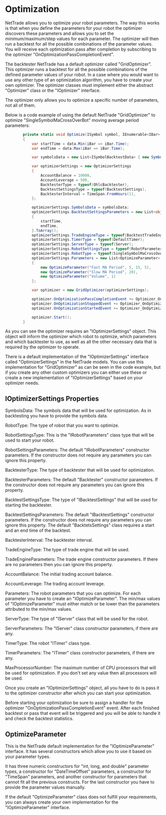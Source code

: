 <h1>Optimization</h1>

NetTrade allows you to optimize your robot parameters. The way this works is that when you define the parameters for your robot the optimizer discovers these parameters and allows you to set the minimum/maximum/step values for each parameter. The optimizer will then run a backtest for all the possible combinations of the parameter values. You will receive each optimization pass after completion by subscribing to the optimizer "OnOptimizationPassCompletionEvent".

The backtester NetTrade has a default optimizer called "GridOptimizer". This optimizer runs a backtest for all the possible combinations of the defined parameter values of your robot. In a case where you would want to use any other type of an optimization algorithm, you have to create your own optimizer. The optimizer classes must implement either the abstract "Optimizer" class or the "IOptimizer" interface.

The optimizer only allows you to optimize a specific number of parameters, not all of them.

Below is a code example of using the default NetTrade "GridOptimizer" to optimize "SingleSymbolMaCrossOverBot" moving average period parameters:

```c#
        private static void Optimize(ISymbol symbol, IEnumerable<IBar> data)
        {
            var startTime = data.Min(iBar => iBar.Time);
            var endTime = data.Max(iBar => iBar.Time);

            var symbolsData = new List<ISymbolBacktestData> { new SymbolBacktestData(symbol, data) };

            var optimizerSettings = new OptimizerSettings
            {
                AccountBalance = 10000,
                AccountLeverage = 500,
                BacktesterType = typeof(OhlcBacktester),
                BacktestSettingsType = typeof(BacktestSettings),
                BacktesterInterval = TimeSpan.FromHours(1),
            };

            optimizerSettings.SymbolsData = symbolsData;
            optimizerSettings.BacktestSettingsParameters = new List<object>
            {
                startTime,
                endTime,
            }.ToArray();
            optimizerSettings.TradeEngineType = typeof(BacktestTradeEngine);
            optimizerSettings.TimerType = typeof(DefaultTimer);
            optimizerSettings.ServerType = typeof(Server);
            optimizerSettings.RobotSettingsType = typeof(RobotParameters);
            optimizerSettings.RobotType = typeof(SingleSymbolMaCrossOverBot);
            optimizerSettings.Parameters = new List<OptimizeParameter>()
            {
                new OptimizeParameter("Fast MA Period", 5, 15, 5),
                new OptimizeParameter("Slow MA Period", 20),
                new OptimizeParameter("Volume", 1)
            };

            var optimizer = new GridOptimizer(optimizerSettings);

            optimizer.OnOptimizationPassCompletionEvent += Optimizer_OnOptimizationPassCompletionEvent;
            optimizer.OnOptimizationStoppedEvent += Optimizer_OnOptimizationStoppedEvent;
            optimizer.OnOptimizationStartedEvent += Optimizer_OnOptimizationStartedEvent;

            optimizer.Start();
        }

```

As you can see the optimizer requires an "IOptimizerSettings" object. This object will inform the optimizer which robot to optimize, which parameters and which backtester to use, as well as all the other necessary data that is required by the optimizer to operate.

There is a default implementation of the "IOptimizerSettings" interface called "OptimizerSettings" in the NetTrade models. You can use this implementation for "GridOptimizer" as can be seen in the code example, but if you create any other custom optimizers you can either use these or create a new implementation of "IOptimizerSettings" based on your optimizer needs.

## IOptimizerSettings Properties

SymbolsData: The symbols data that will be used for optimization. As in backtesting you have to provide the symbols data.

RobotType: The type of robot that you want to optimize.

RobotSettingsType: This is the "IRobotParameters" class type that will be used to start your robot.

RobotSettingsParameters: The default "IRobotParameters" constructor parameters. If the constructor does not require any parameters you can ignore this property.

BacktesterType: The type of backtester that will be used for optimization.

BacktesterParameters: The default "Backtester" constructor parameters. If the constructor does not require any parameters you can ignore this property.

BacktestSettingsType: The type of "IBacktestSettings" that will be used for starting the backtester.

BacktestSettingsParameters: The default "IBacktestSettings" constructor parameters. If the constructor does not require any parameters you can ignore this property. The default "BacktetsSettings" class requires a start and an end time of the backtest.

BacktesterInterval: The backtester interval.

TradeEngineType: The type of trade engine that will be used.

TradeEngineParameters: The trade engine constructor parameters. If there are no parameters then you can ignore this property.

AccountBalance: The initial trading account balance.

AccountLeverage: The trading account leverage.

Parameters: The robot parameters that you can optimize. For each parameter you have to create an "IOptimizeParameter". The min/max values of "IOptimizeParameter" must either match or be lower than the parameters attributed to the min/max values.

ServerType: The type of "IServer" class that will be used for the robot.

ServerParameters: The "IServer" class constructor parameters, if there are any.

TimerType: The robot "ITimer" class type.

TimerParameters: The "ITimer" class constructor parameters, if there are any.

MaxProcessorNumber: The maximum number of CPU processors that will be used for optimization. If you don't set any value then all processors will be used.

Once you create an "IOptimizerSettings" object, all you have to do is pass it to the optimizer constructor after which you can start your optimization.

Before starting your optimization be sure to assign a handler for the optimizer "OnOptimizationPassCompletionEvent" event. After each finished backtest or pass that event will be triggered and you will be able to handle it and check the backtest statistics.

## OptimizeParameter

This is the NetTrade default implementation for the "IOptimizeParameter" interface. It has several constructors which allow you to use it based on your parameter types.

It has three numeric constructors for "int, long, and double" parameter types, a constructor for "DateTimeOffset" parameters, a constructor for "TimeSpan" parameters, and another constructor for parameters that cannot fit all the previous constructs. For the last constructor you have to provide the parameter values manually.

If the default "OptimizeParameter" class does not fulfill your requirements, you can always create your own implementation for the "IOptimizeParameter" interface.